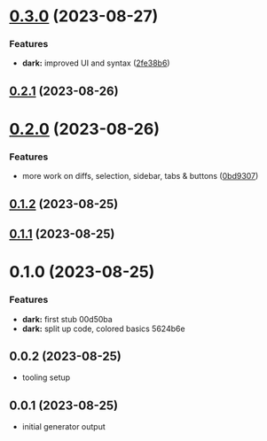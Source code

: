 # [0.3.0](https://github.com/nemoDreamer/vscode-theme-seashells/compare/v0.2.1...v0.3.0) (2023-08-27)

### Features

- **dark:** improved UI and syntax ([2fe38b6](https://github.com/nemoDreamer/vscode-theme-seashells/commit/2fe38b6f045bbebf36f71f3da3e4e525db4787c9))

## [0.2.1](https://github.com/nemoDreamer/vscode-theme-seashells/compare/v0.2.0...v0.2.1) (2023-08-26)

# [0.2.0](https://github.com/nemoDreamer/vscode-theme-seashells/compare/v0.1.2...v0.2.0) (2023-08-26)

### Features

- more work on diffs, selection, sidebar, tabs & buttons ([0bd9307](https://github.com/nemoDreamer/vscode-theme-seashells/commit/0bd930748789ff28837f101e4534fc2fc71841a0))

## [0.1.2](https://github.com/nemoDreamer/vscode-theme-seashells/compare/v0.1.1...v0.1.2) (2023-08-25)

## [0.1.1](https://github.com/nemoDreamer/vscode-theme-seashells/compare/v0.1.0...v0.1.1) (2023-08-25)

# 0.1.0 (2023-08-25)

### Features

- **dark:** first stub 00d50ba
- **dark:** split up code, colored basics 5624b6e

## 0.0.2 (2023-08-25)

- tooling setup

## 0.0.1 (2023-08-25)

- initial generator output
